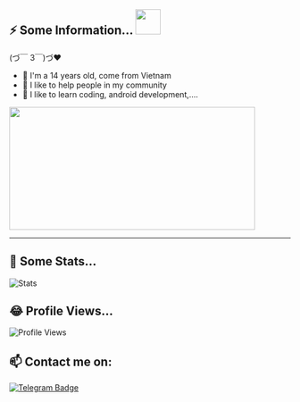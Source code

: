 ## ⚡ Some Information... <img src="https://i.pinimg.com/originals/35/d0/ba/35d0ba9d59207714c5a0a31c28706f96.gif" width="45px">
(づ￣ 3￣)づ❤

- 🐥 I'm a 14 years old, come from Vietnam
- 💬 I like to help people in my community
- 🌱 I like to learn coding, android development,....

<img src="https://jobs.hybrid-technologies.vn/wp-content/uploads/2020/06/andy-sm.png" width="440" height="220" />

---

## 🔭 Some Stats...
![Stats](https://github-readme-stats.vercel.app/api?username=DunggVN&count_private=true&include_all_commits=true&show_icons=true)

## 😂 Profile Views...
![Profile Views](https://komarev.com/ghpvc/?username=TienDungVN)

## 📫 Contact me on:
[![Telegram Badge](https://img.shields.io/badge/Telegram-0088CC?style=flat&logo=Telegram&logoColor=white)](https://t.me/DunggVN)




